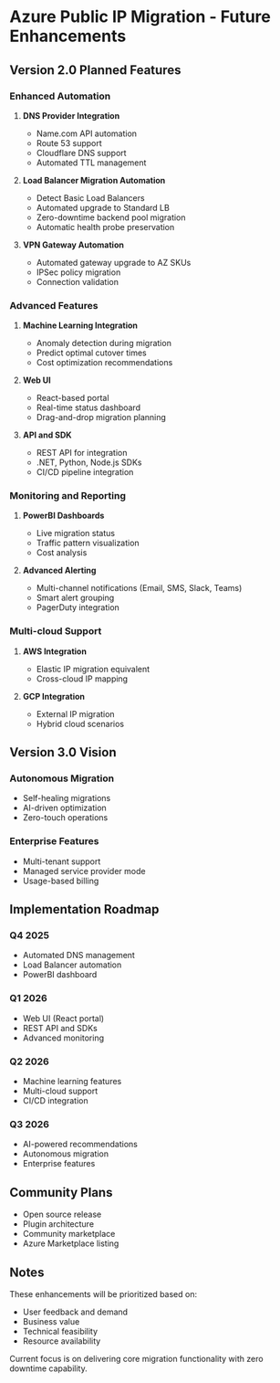 # Azure Public IP Migration - Future Enhancements

## Version 2.0 Planned Features

### Enhanced Automation
1. **DNS Provider Integration**
   - Name.com API automation
   - Route 53 support
   - Cloudflare DNS support
   - Automated TTL management

2. **Load Balancer Migration Automation**
   - Detect Basic Load Balancers
   - Automated upgrade to Standard LB
   - Zero-downtime backend pool migration
   - Automatic health probe preservation

3. **VPN Gateway Automation**
   - Automated gateway upgrade to AZ SKUs
   - IPSec policy migration
   - Connection validation

### Advanced Features
1. **Machine Learning Integration**
   - Anomaly detection during migration
   - Predict optimal cutover times
   - Cost optimization recommendations

2. **Web UI**
   - React-based portal
   - Real-time status dashboard
   - Drag-and-drop migration planning

3. **API and SDK**
   - REST API for integration
   - .NET, Python, Node.js SDKs
   - CI/CD pipeline integration

### Monitoring and Reporting
1. **PowerBI Dashboards**
   - Live migration status
   - Traffic pattern visualization
   - Cost analysis

2. **Advanced Alerting**
   - Multi-channel notifications (Email, SMS, Slack, Teams)
   - Smart alert grouping
   - PagerDuty integration

### Multi-cloud Support
1. **AWS Integration**
   - Elastic IP migration equivalent
   - Cross-cloud IP mapping

2. **GCP Integration**
   - External IP migration
   - Hybrid cloud scenarios

## Version 3.0 Vision

### Autonomous Migration
- Self-healing migrations
- AI-driven optimization
- Zero-touch operations

### Enterprise Features
- Multi-tenant support
- Managed service provider mode
- Usage-based billing

## Implementation Roadmap

### Q4 2025
- Automated DNS management
- Load Balancer automation
- PowerBI dashboard

### Q1 2026
- Web UI (React portal)
- REST API and SDKs
- Advanced monitoring

### Q2 2026
- Machine learning features
- Multi-cloud support
- CI/CD integration

### Q3 2026
- AI-powered recommendations
- Autonomous migration
- Enterprise features

## Community Plans
- Open source release
- Plugin architecture
- Community marketplace
- Azure Marketplace listing

## Notes
These enhancements will be prioritized based on:
- User feedback and demand
- Business value
- Technical feasibility
- Resource availability

Current focus is on delivering core migration functionality with zero downtime capability.
